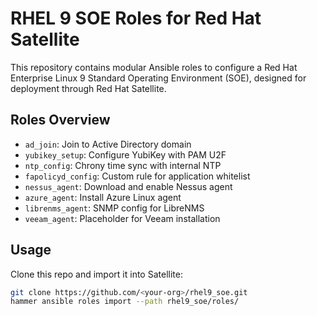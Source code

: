 # RHEL 9 SOE Roles for Red Hat Satellite

This repository contains modular Ansible roles to configure a Red Hat Enterprise Linux 9 Standard Operating Environment (SOE), designed for deployment through Red Hat Satellite.

## Roles Overview

- `ad_join`: Join to Active Directory domain
- `yubikey_setup`: Configure YubiKey with PAM U2F
- `ntp_config`: Chrony time sync with internal NTP
- `fapolicyd_config`: Custom rule for application whitelist
- `nessus_agent`: Download and enable Nessus agent
- `azure_agent`: Install Azure Linux agent
- `librenms_agent`: SNMP config for LibreNMS
- `veeam_agent`: Placeholder for Veeam installation

## Usage

Clone this repo and import it into Satellite:
```bash
git clone https://github.com/<your-org>/rhel9_soe.git
hammer ansible roles import --path rhel9_soe/roles/
